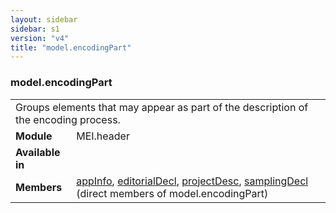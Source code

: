 ```yaml
---
layout: sidebar
sidebar: s1
version: "v4"
title: "model.encodingPart"
---
```

<div class="classSpec model">
   <h3 id="model.encodingPart">model.encodingPart</h3>
   <table class="wovenodd">
      <tr>
         <td colspan="2" class="wovenodd-col2">Groups elements that may appear as part of the description of the encoding process.</td>
      </tr>
      <tr>
         <td class="wovenodd-col1"><strong>Module</strong></td>
         <td class="wovenodd-col2">MEI.header</td>
      </tr>
      <tr>
         <td class="wovenodd-col1"><strong>Available in</strong></td>
         <td class="wovenodd-col2">
            <div class="parent"></div>
         </td>
      </tr>
      <tr>
         <td class="wovenodd-col1"><strong>Members</strong></td>
         <td class="wovenodd-col2">
            <div class="parent">
               <div><a class="link_odd_elementSpec" href="{{ site.baseurl }}/{{ page.version }}/elements/appinfo.html">appInfo</a>, <a class="link_odd_elementSpec" href="{{ site.baseurl }}/{{ page.version }}/elements/editorialdecl.html">editorialDecl</a>, <a class="link_odd_elementSpec" href="{{ site.baseurl }}/{{ page.version }}/elements/projectdesc.html">projectDesc</a>, <a class="link_odd_elementSpec" href="{{ site.baseurl }}/{{ page.version }}/elements/samplingdecl.html">samplingDecl</a> (direct members of model.encodingPart)
               </div>
            </div>
         </td>
      </tr>
   </table>
</div>